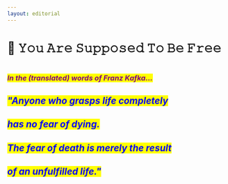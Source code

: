 ```yaml
---
layout: editorial
---
```


# 💎 𝚈𝚘𝚞 𝙰𝚛𝚎 𝚂𝚞𝚙𝚙𝚘𝚜𝚎𝚍 𝚃𝚘 𝙱𝚎 𝙵𝚛𝚎𝚎

<figure><img src="../../../../../.gitbook/assets/pexels-btgl-♡-19267072.jpg" alt=""><figcaption></figcaption></figure>

### _<mark style="color:purple;">**In the (translated) words of Franz Kafka...**</mark>_

## _<mark style="color:blue;">**"Anyone who grasps life completely**</mark>_&#x20;

## _<mark style="color:blue;">**has no fear of dying.**</mark>_&#x20;

## _<mark style="color:blue;">**The fear of death is merely the result**</mark>_&#x20;

## _<mark style="color:blue;">**of an unfulfilled life."**</mark>_&#x20;
